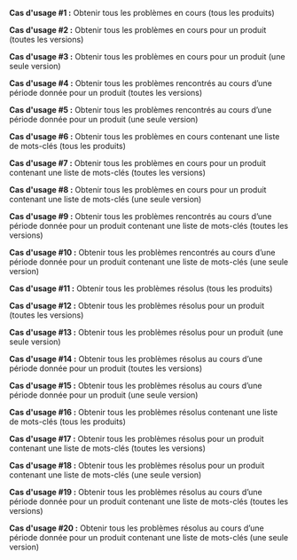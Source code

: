 **Cas d'usage #1 :**
  Obtenir tous les problèmes en cours
  (tous les produits)

**Cas d'usage #2 :**
  Obtenir tous les problèmes en cours pour un produit
  (toutes les versions)

**Cas d'usage #3 :**
  Obtenir tous les problèmes en cours pour un produit
  (une seule version)

**Cas d'usage #4 :**
  Obtenir tous les problèmes rencontrés au cours d’une période donnée pour un produit
  (toutes les versions)

**Cas d'usage #5 :**
  Obtenir tous les problèmes rencontrés au cours d’une période donnée pour un produit
  (une seule version)

**Cas d'usage #6 :**
  Obtenir tous les problèmes en cours contenant une liste de mots-clés
  (tous les produits)

**Cas d'usage #7 :**
  Obtenir tous les problèmes en cours pour un produit contenant une liste de mots-clés
  (toutes les versions)

**Cas d'usage #8 :**
  Obtenir tous les problèmes en cours pour un produit contenant une liste de mots-clés
  (une seule version)

**Cas d'usage #9 :**
  Obtenir tous les problèmes rencontrés au cours d’une période donnée pour un produit
  contenant une liste de mots-clés
  (toutes les versions)

**Cas d'usage #10 :**
  Obtenir tous les problèmes rencontrés au cours d’une période donnée pour un produit
  contenant une liste de mots-clés
  (une seule version)

**Cas d'usage #11 :**
  Obtenir tous les problèmes résolus
  (tous les produits)

**Cas d'usage #12 :**
  Obtenir tous les problèmes résolus pour un produit
  (toutes les versions)

**Cas d'usage #13 :**
  Obtenir tous les problèmes résolus pour un produit
  (une seule version)

**Cas d'usage #14 :**
  Obtenir tous les problèmes résolus au cours d’une période donnée pour un produit
  (toutes les versions)

**Cas d'usage #15 :**
  Obtenir tous les problèmes résolus au cours d’une période donnée pour un produit
  (une seule version)

**Cas d'usage #16 :**
  Obtenir tous les problèmes résolus contenant une liste de mots-clés
  (tous les produits)

**Cas d'usage #17 :**
  Obtenir tous les problèmes résolus pour un produit contenant une liste de mots-clés
  (toutes les versions)

**Cas d'usage #18 :**
  Obtenir tous les problèmes résolus pour un produit contenant une liste de mots-clés
  (une seule version)

**Cas d'usage #19 :**
  Obtenir tous les problèmes résolus au cours d’une période donnée pour un produit
  contenant une liste de mots-clés
  (toutes les versions)

**Cas d'usage #20 :**
  Obtenir tous les problèmes résolus au cours d’une période donnée pour un produit
  contenant une liste de mots-clés
  (une seule version)
